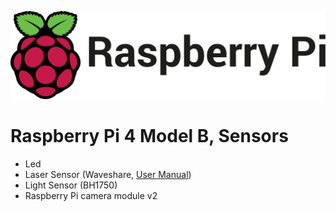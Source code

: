 ![](pi-logo.png)

# Raspberry Pi 4 Model B, Sensors

- Led
- Laser Sensor (Waveshare, [User Manual](https://www.waveshare.com/w/upload/9/93/Laser-Sensor-UserManual.pdf))
- Light Sensor (BH1750)
- Raspberry Pi camera module v2